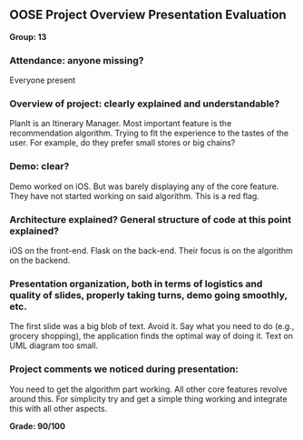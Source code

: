 OOSE Project Overview Presentation Evaluation
---------------------------------------------
**Group: 13**

### Attendance: anyone missing?
Everyone present


### Overview of project: clearly explained and understandable?
PlanIt is an Itinerary Manager.
Most important feature is the recommendation algorithm.
Trying to fit the experience to the tastes of the user. For example, do they prefer small stores or big chains?

### Demo: clear?
Demo worked on iOS. But was barely displaying any of the core feature.
They have not started working on said algorithm. This is a red flag.

### Architecture explained? General structure of code at this point explained?
iOS on the front-end. Flask on the back-end.
Their focus is on the algorithm on the backend.

### Presentation organization, both in terms of logistics and quality of slides, properly taking turns, demo going smoothly, etc.
The first slide was a big blob of text. Avoid it.
Say what you need to do (e.g., grocery shopping), the application finds the optimal way of doing it.
Text on UML diagram too small.


### Project comments we noticed during presentation:
You need to get the algorithm part working. All other core features revolve around this. For simplicity try and get a simple thing working and integrate this with all other aspects.


**Grade: 90/100**
